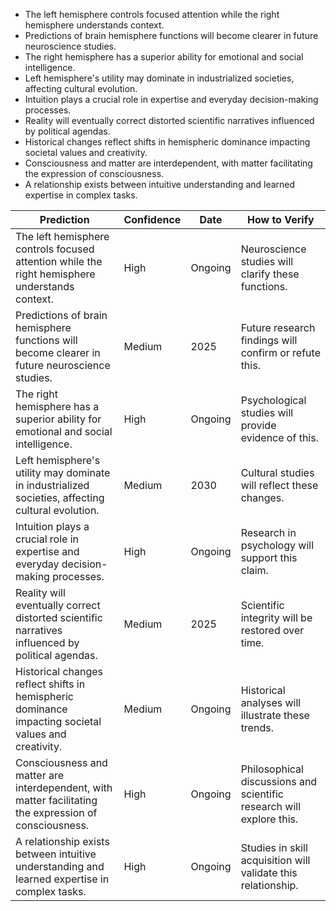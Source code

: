 - The left hemisphere controls focused attention while the right hemisphere understands context.
- Predictions of brain hemisphere functions will become clearer in future neuroscience studies.
- The right hemisphere has a superior ability for emotional and social intelligence.
- Left hemisphere's utility may dominate in industrialized societies, affecting cultural evolution.
- Intuition plays a crucial role in expertise and everyday decision-making processes.
- Reality will eventually correct distorted scientific narratives influenced by political agendas.
- Historical changes reflect shifts in hemispheric dominance impacting societal values and creativity.
- Consciousness and matter are interdependent, with matter facilitating the expression of consciousness.
- A relationship exists between intuitive understanding and learned expertise in complex tasks.

| Prediction | Confidence | Date | How to Verify |
|------------|------------|------|----------------|
| The left hemisphere controls focused attention while the right hemisphere understands context. | High | Ongoing | Neuroscience studies will clarify these functions. |
| Predictions of brain hemisphere functions will become clearer in future neuroscience studies. | Medium | 2025 | Future research findings will confirm or refute this. |
| The right hemisphere has a superior ability for emotional and social intelligence. | High | Ongoing | Psychological studies will provide evidence of this. |
| Left hemisphere's utility may dominate in industrialized societies, affecting cultural evolution. | Medium | 2030 | Cultural studies will reflect these changes. |
| Intuition plays a crucial role in expertise and everyday decision-making processes. | High | Ongoing | Research in psychology will support this claim. |
| Reality will eventually correct distorted scientific narratives influenced by political agendas. | Medium | 2025 | Scientific integrity will be restored over time. |
| Historical changes reflect shifts in hemispheric dominance impacting societal values and creativity. | Medium | Ongoing | Historical analyses will illustrate these trends. |
| Consciousness and matter are interdependent, with matter facilitating the expression of consciousness. | High | Ongoing | Philosophical discussions and scientific research will explore this. |
| A relationship exists between intuitive understanding and learned expertise in complex tasks. | High | Ongoing | Studies in skill acquisition will validate this relationship. |

